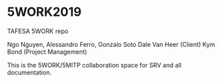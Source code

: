 # 5WORK2019
TAFESA 5WORK repo

Ngo Nguyen, Alessandro Ferro, Gonzalo Soto
Dale Van Heer (Client)
Kym Bond (Project Management)

This is the 5WORK/5MITP collaboration space for SRV and all documentation.

